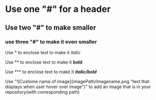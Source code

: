 # Use one "#" for a header
## Use two "#" to make smaller
### use three "#" to make it even smaller

Use * to enclose text to make it *italic*

Use ** to enclose text to make it **bold**

Use *** to enclose text to make it ***italic/bold***

Use "\!\[Custome name of image](imagePath/imagename.png "text that displays when user hover over image")" to add an image that is in your repository(with corresponding path)
